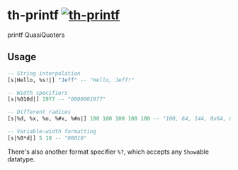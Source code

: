 # th-printf [![th-printf](https://travis-ci.org/pikajude/th-printf.svg?branch=bkp)](https://travis-ci.org/pikajude/th-printf)

printf QuasiQuoters

Usage
-----

``` haskell
-- String interpolation
[s|Hello, %s!|] "Jeff" -- "Hello, Jeff!"

-- Width specifiers
[s|%010d|] 1977 -- "0000001977"

-- Different radices
[s|%d, %x, %o, %#x, %#o|] 100 100 100 100 100 -- "100, 64, 144, 0x64, 0144"

-- Variable-width formatting
[s|%0*d|] 5 10 -- "00010"
```

There's also another format specifier `%?`, which accepts any `Show`able datatype.
